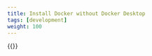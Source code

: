 ```yaml
---
title: Install Docker without Docker Desktop
tags: [development]
weight: 100
---
```


{{<children />}}
